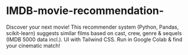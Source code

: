 # IMDB-movie-recommendation-
Discover your next movie! This recommender system (Python, Pandas, scikit-learn) suggests similar films based on cast, crew, genre &amp; sequels (IMDB 5000 data incl.). UI with Tailwind CSS. Run in Google Colab &amp; find your cinematic match!
